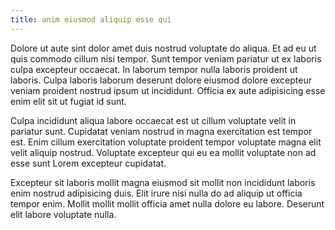 ```yaml
---
title: anim eiusmod aliquip esse qui
---
```


Dolore ut aute sint dolor amet duis nostrud voluptate do aliqua. Et ad eu ut quis commodo cillum nisi tempor. Sunt tempor veniam pariatur ut ex laboris culpa excepteur occaecat. In laborum tempor nulla laboris proident ut laboris. Culpa laboris laborum deserunt dolore eiusmod dolore excepteur veniam proident nostrud ipsum ut incididunt. Officia ex aute adipisicing esse enim elit sit ut fugiat id sunt.

Culpa incididunt aliqua labore occaecat est ut cillum voluptate velit in pariatur sunt. Cupidatat veniam nostrud in magna exercitation est tempor est. Enim cillum exercitation voluptate proident tempor voluptate magna elit velit aliquip nostrud. Voluptate excepteur qui eu ea mollit voluptate non ad esse sunt Lorem excepteur cupidatat.

Excepteur sit laboris mollit magna eiusmod sit mollit non incididunt laboris enim nostrud adipisicing duis. Elit irure nisi nulla do ad aliquip ut officia tempor enim. Mollit mollit mollit officia amet nulla dolore eu labore. Deserunt elit labore voluptate nulla.